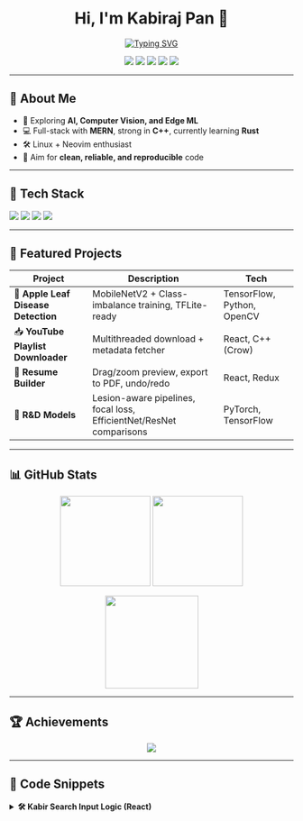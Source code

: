 <!-- HEADER -->
<h1 align="center">Hi, I'm Kabiraj Pan 👋</h1>
<p align="center">
  <a href="https://github.com/kabirajpan">
    <img src="https://readme-typing-svg.demolab.com?font=Fira+Code&weight=500&size=22&pause=1000&center=true&vCenter=true&width=500&lines=AI+%7C+Computer+Vision+%7C+MERN+%7C+C%2B%2B+%7C+Rust;Building+Fast+and+Lightweight+Solutions;Always+Learning%2C+Always+Improving" alt="Typing SVG" />
  </a>
</p>

<!-- BADGES -->
<p align="center">
  <a href="mailto:kabirajpan2@gmail.com"><img src="https://img.shields.io/badge/Email-%23EA4335.svg?&style=for-the-badge&logo=gmail&logoColor=white" /></a>
  <a href="https://github.com/kabirajpan"><img src="https://img.shields.io/badge/GitHub-%23181717.svg?&style=for-the-badge&logo=github&logoColor=white" /></a>
  <a href="https://www.linkedin.com/in/YOUR-LINK"><img src="https://img.shields.io/badge/LinkedIn-%230A66C2.svg?&style=for-the-badge&logo=linkedin&logoColor=white" /></a>
  <a href="https://www.instagram.com/YOUR-LINK"><img src="https://img.shields.io/badge/Instagram-%23E4405F.svg?&style=for-the-badge&logo=instagram&logoColor=white" /></a>
  <img src="https://komarev.com/ghpvc/?username=kabirajpan&label=Profile+Views&color=blue&style=for-the-badge" />
</p>

---

## 🚀 About Me
- 🧠 Exploring **AI, Computer Vision, and Edge ML**  
- 💻 Full-stack with **MERN**, strong in **C++**, currently learning **Rust**  
- 🛠 Linux + Neovim enthusiast  
- 🎯 Aim for **clean, reliable, and reproducible** code  

---

## 🧩 Tech Stack
<p>
  <img src="https://skillicons.dev/icons?i=cpp,python,js,ts,rust" />
  <img src="https://skillicons.dev/icons?i=react,redux,nodejs,express" />
  <img src="https://skillicons.dev/icons?i=tensorflow,pytorch,opencv" />
  <img src="https://skillicons.dev/icons?i=mongodb,postgresql,docker,linux,neovim,git" />
</p>

---

## 📌 Featured Projects

| Project | Description | Tech |
| ------- | ----------- | ---- |
| 🥼 **Apple Leaf Disease Detection** | MobileNetV2 + Class-imbalance training, TFLite-ready | TensorFlow, Python, OpenCV |
| 📥 **YouTube Playlist Downloader** | Multithreaded download + metadata fetcher | React, C++ (Crow) |
| 📄 **Resume Builder** | Drag/zoom preview, export to PDF, undo/redo | React, Redux |
| 🧪 **R&D Models** | Lesion-aware pipelines, focal loss, EfficientNet/ResNet comparisons | PyTorch, TensorFlow |

---

## 📊 GitHub Stats
<p align="center">
  <img height="160" src="https://github-readme-stats.vercel.app/api?username=kabirajpan&show_icons=true&theme=tokyonight&count_private=true" />
  <img height="160" src="https://github-readme-stats.vercel.app/api/top-langs/?username=kabirajpan&layout=compact&theme=tokyonight" />
</p>

<p align="center">
  <img height="165" src="https://streak-stats.demolab.com?user=kabirajpan&theme=tokyonight&hide_border=false" />
</p>

---

## 🏆 Achievements
<p align="center">
  <img src="https://github-profile-trophy.vercel.app/?username=kabirajpan&theme=onedark&no-frame=true&margin-w=10" />
</p>

---

## 📂 Code Snippets
<details>
<summary><b>🛠 Kabir Search Input Logic (React)</b></summary>

```javascript
const toggleSearch = () => {
  if (searchTerm.trim()) {
    alert(`Searching for: ${searchTerm}`);
    setShowSearch(true);
  } else {
    setShowSearch((prev) => !prev);
    setSearchTerm("");
  }
};
